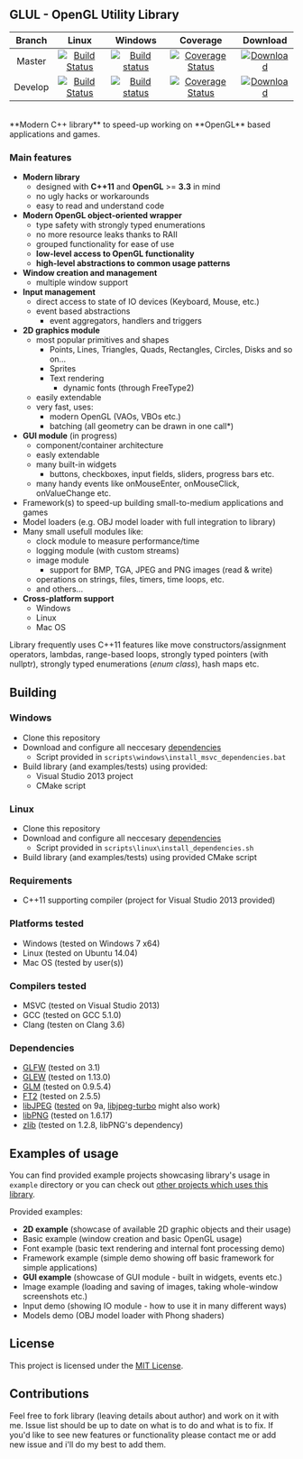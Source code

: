 ## GLUL - OpenGL Utility Library

| Branch | Linux | Windows | Coverage | Download |
| :----: | :---: | :-----: | :------: | :------: |
| Master | [![Build Status](https://travis-ci.org/RippeR37/GLUL.svg?branch=master)](https://travis-ci.org/RippeR37/GLUL) | [![Build status](https://ci.appveyor.com/api/projects/status/950gw1wrdvxgx1j1/branch/master?svg=true)](https://ci.appveyor.com/project/RippeR37/glul/branch/master) | [![Coverage Status](https://coveralls.io/repos/RippeR37/GLUL/badge.svg?branch=master)](https://coveralls.io/github/RippeR37/GLUL?branch=master) | [ ![Download](https://api.bintray.com/packages/ripper37/generic/GLUL/images/download.svg) ](https://bintray.com/ripper37/generic/GLUL/_latestVersion#files) |
| Develop | [![Build Status](https://travis-ci.org/RippeR37/GLUL.svg?branch=develop)](https://travis-ci.org/RippeR37/GLUL) | [![Build status](https://ci.appveyor.com/api/projects/status/950gw1wrdvxgx1j1/branch/develop?svg=true)](https://ci.appveyor.com/project/RippeR37/glul/branch/develop) | [![Coverage Status](https://coveralls.io/repos/RippeR37/GLUL/badge.svg?branch=develop)](https://coveralls.io/github/RippeR37/GLUL?branch=develop) | [ ![Download](https://api.bintray.com/packages/ripper37/generic/GLUL/images/download.svg) ](https://bintray.com/ripper37/generic/GLUL/_latestVersion#files) |

<br>
**Modern C++ library** to speed-up working on **OpenGL** based applications and games.


### Main features
- **Modern library**
    - designed with **C++11** and **OpenGL** >= **3.3** in mind
    - no ugly hacks or workarounds
    - easy to read and understand code
- **Modern OpenGL object-oriented wrapper**
    - type safety with strongly typed enumerations
    - no more resource leaks thanks to RAII
    - grouped functionality for ease of use
    - **low-level access to OpenGL functionality**
    - **high-level abstractions to common usage patterns**
- **Window creation and management**
    - multiple window support
- **Input management**
    - direct access to state of IO devices (Keyboard, Mouse, etc.)
    - event based abstractions
        - event aggregators, handlers and triggers
- **2D graphics module**
    - most popular primitives and shapes
        - Points, Lines, Triangles, Quads, Rectangles, Circles, Disks and so on...
        - Sprites
        - Text rendering
            - dynamic fonts (through FreeType2)
    - easily extendable
    - very fast, uses:
        - modern OpenGL (VAOs, VBOs etc.)
        - batching (all geometry can be drawn in one call\*)
- **GUI module** (in progress)
    - component/container architecture
    - easly extendable
    - many built-in widgets
        - buttons, checkboxes, input fields, sliders, progress bars etc.
    - many handy events like onMouseEnter, onMouseClick, onValueChange etc.
- Framework(s) to speed-up building small-to-medium applications and games
- Model loaders (e.g. OBJ model loader with full integration to library)
- Many small usefull modules like:
    - clock module to measure performance/time
    - logging module (with custom streams)
    - image module
        - support for BMP, TGA, JPEG and PNG images (read & write)
    - operations on strings, files, timers, time loops, etc.
    - and others...
- **Cross-platform support**
    - Windows
    - Linux
    - Mac OS


Library frequently uses C++11 features like move constructors/assignment operators, lambdas, range-based loops, strongly typed pointers (with nullptr), strongly typed enumerations (_enum class_), hash maps etc.


## Building

### Windows

* Clone this repository
* Download and configure all neccesary [dependencies](https://github.com/RippeR37/GLUL/#dependencies)
    * Script provided in `scripts\windows\install_msvc_dependencies.bat`
* Build library (and examples/tests) using provided:
    * Visual Studio 2013 project
    * CMake script

### Linux

* Clone this repository
* Download and configure all neccesary [dependencies](https://github.com/RippeR37/GLUL/#dependencies)
    * Script provided in `scripts\linux\install_dependencies.sh`
* Build library (and examples/tests) using provided CMake script


### Requirements
- C++11 supporting compiler (project for Visual Studio 2013 provided)


### Platforms tested
- Windows (tested on Windows 7 x64)
- Linux (tested on Ubuntu 14.04)
- Mac OS (tested by user(s))


### Compilers tested
- MSVC (tested on Visual Studio 2013)
- GCC (tested on GCC 5.1.0)
- Clang (testen on Clang 3.6)


### Dependencies
- [GLFW](http://www.glfw.org/) (tested on 3.1)
- [GLEW](http://www.glew.sourceforge.net/) (tested on 1.13.0)
- [GLM](http://www.glm.g-truc.net/) (tested on 0.9.5.4)
- [FT2](http://www.freetype.org/freetype2/) (tested on 2.5.5)
- [libJPEG](http://www.ijg.org/) ([tested](https://beeproc.wordpress.com/2012/11/18/building-libjpeg-8d-with-msvc-2012/) on 9a, [libjpeg-turbo](http://libjpeg-turbo.virtualgl.org/) might also work)
- [libPNG](http://www.libpng.org/pub/png/libpng.html) (tested on 1.6.17)
- [zlib](http://www.zlib.net/) (tested on 1.2.8, libPNG's dependency)


## Examples of usage
You can find provided example projects showcasing library's usage in `example` directory or you can check out [other projects which uses this library](https://github.com/RippeR37/GLUL/wiki/ExampleProjects).

Provided examples:

* **2D example** (showcase of available 2D graphic objects and their usage)
* Basic example (window creation and basic OpenGL usage)
* Font example (basic text rendering and internal font processing demo)
* Framework example (simple demo showing off basic framework for simple applications)
* **GUI example** (showcase of GUI module - built in widgets, events etc.)
* Image example (loading and saving of images, taking whole-window screenshots etc.)
* Input demo (showing IO module - how to use it in many different ways)
* Models demo (OBJ model loader with Phong shaders)


## License
This project is licensed under the [MIT License](LICENSE).


## Contributions
Feel free to fork library (leaving details about author) and work on it with me. 
Issue list should be up to date on what is to do and what is to fix. 
If you'd like to see new features or functionality please contact me or add new issue and i'll do my best to add them.
